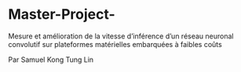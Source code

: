 # Master-Project-
Mesure et amélioration de la vitesse d’inférence d’un réseau neuronal convolutif sur plateformes matérielles embarquées à faibles coûts

Par Samuel Kong Tung Lin
